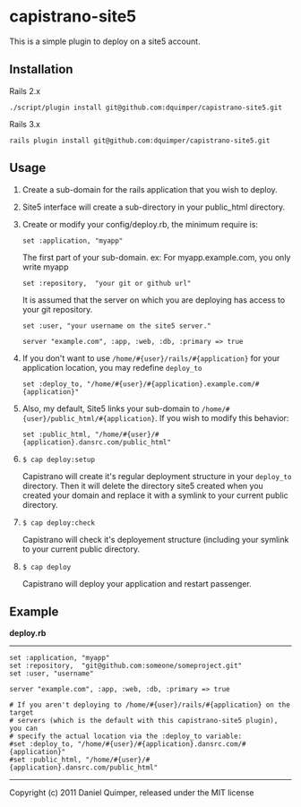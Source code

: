 capistrano-site5
===============

This is a simple plugin to deploy on a site5 account.

Installation
------------

Rails 2.x

`./script/plugin install git@github.com:dquimper/capistrano-site5.git`

Rails 3.x

`rails plugin install git@github.com:dquimper/capistrano-site5.git`


Usage
-----

1. Create a sub-domain for the rails application that you wish to deploy.
2. Site5 interface will create a sub-directory in your public_html directory.
3. Create or modify your config/deploy.rb, the minimum require is:

    `set :application, "myapp"`

    The first part of your sub-domain. ex: For myapp.example.com, you only write myapp

    `set :repository,  "your git or github url"`

    It is assumed that the server on which you are deploying has access to your git repository.

    `set :user, "your username on the site5 server."`

    `server "example.com", :app, :web, :db, :primary => true`
4. If you don't want to use `/home/#{user}/rails/#{application}` for your application location, you may redefine `deploy_to`

    `set :deploy_to, "/home/#{user}/#{application}.example.com/#{application}"`
5. Also, my default, Site5 links your sub-domain to `/home/#{user}/public_html/#{application}`. If you wish to modify this behavior:

    `set :public_html, "/home/#{user}/#{application}.dansrc.com/public_html"`
6. `$ cap deploy:setup`

    Capistrano will create it's regular deployment structure in your `deploy_to` directory.
    Then it will delete the directory site5 created when you created your domain and replace it with a symlink to your current public directory.
7. `$ cap deploy:check`

    Capistrano will check it's deployement structure (including your symlink to your current public directory.
8. `$ cap deploy`

    Capistrano will deploy your application and restart passenger.

Example
-------

**deploy.rb**

---
    set :application, "myapp"
    set :repository,  "git@github.com:someone/someproject.git"
    set :user, "username"
    
    server "example.com", :app, :web, :db, :primary => true
    
    # If you aren't deploying to /home/#{user}/rails/#{application} on the target
    # servers (which is the default with this capistrano-site5 plugin), you can
    # specify the actual location via the :deploy_to variable:
    #set :deploy_to, "/home/#{user}/#{application}.dansrc.com/#{application}"
    #set :public_html, "/home/#{user}/#{application}.dansrc.com/public_html"

---

Copyright (c) 2011 Daniel Quimper, released under the MIT license